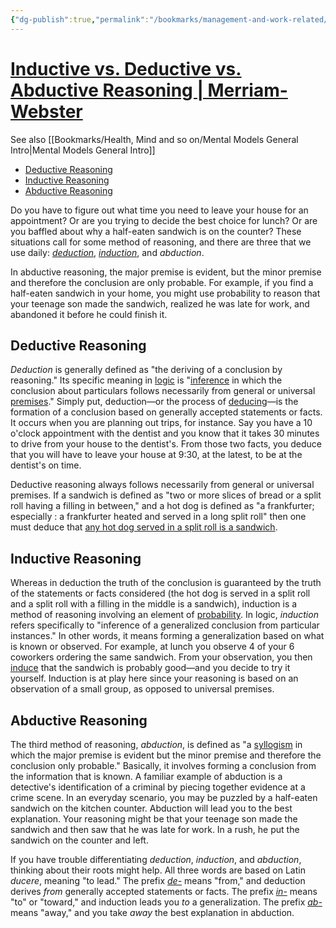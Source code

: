 ```yaml
---
{"dg-publish":true,"permalink":"/bookmarks/management-and-work-related/deduction-vs-induction-vs-abduction/","tags":["mind","psychology","techniques"]}
---
```



# [Inductive vs. Deductive vs. Abductive Reasoning | Merriam-Webster](https://www.merriam-webster.com/grammar/deduction-vs-induction-vs-abduction)

See also [[Bookmarks/Health, Mind and so on/Mental Models General Intro\|Mental Models General Intro]]

- [Deductive Reasoning]()
- [Inductive Reasoning]()
- [Abductive Reasoning]()

Do you have to figure out what time you need to leave your house for an appointment? Or are you trying to decide the best choice for lunch? Or are you baffled about why a half-eaten sandwich is on the counter? These situations call for some method of reasoning, and there are three that we use daily: [_deduction_](https://www.merriam-webster.com/dictionary/deduction), [_induction_](https://www.merriam-webster.com/dictionary/induction), and _abduction_.

In abductive reasoning, the major premise is evident, but the minor premise and therefore the conclusion are only probable. For example, if you find a half-eaten sandwich in your home, you might use probability to reason that your teenage son made the sandwich, realized he was late for work, and abandoned it before he could finish it.

## Deductive Reasoning

_Deduction_ is generally defined as "the deriving of a conclusion by reasoning." Its specific meaning in [logic](https://www.merriam-webster.com/dictionary/logic) is "[inference](https://www.merriam-webster.com/dictionary/inference) in which the conclusion about particulars follows necessarily from general or universal [premises](https://www.merriam-webster.com/dictionary/premise)." Simply put, deduction—or the process of [deducing](https://www.merriam-webster.com/dictionary/deduce)—is the formation of a conclusion based on generally accepted statements or facts. It occurs when you are planning out trips, for instance. Say you have a 10 o'clock appointment with the dentist and you know that it takes 30 minutes to drive from your house to the dentist's. From those two facts, you deduce that you will have to leave your house at 9:30, at the latest, to be at the dentist's on time.

Deductive reasoning always follows necessarily from general or universal premises. If a sandwich is defined as "two or more slices of bread or a split roll having a filling in between," and a hot dog is defined as "a frankfurter; especially : a frankfurter heated and served in a long split roll" then one must deduce that [any hot dog served in a split roll is a sandwich](https://www.merriam-webster.com/words-at-play/to-chew-on-10-kinds-of-sandwiches/hot-dog).

## Inductive Reasoning

Whereas in deduction the truth of the conclusion is guaranteed by the truth of the statements or facts considered (the hot dog is served in a split roll and a split roll with a filling in the middle is a sandwich), induction is a method of reasoning involving an element of [probability](https://www.merriam-webster.com/dictionary/probability). In logic, _induction_ refers specifically to "inference of a generalized conclusion from particular instances." In other words, it means forming a generalization based on what is known or observed. For example, at lunch you observe 4 of your 6 coworkers ordering the same sandwich. From your observation, you then [induce](https://www.merriam-webster.com/dictionary/induce) that the sandwich is probably good—and you decide to try it yourself. Induction is at play here since your reasoning is based on an observation of a small group, as opposed to universal premises.

## Abductive Reasoning

The third method of reasoning, _abduction_, is defined as "a [syllogism](https://www.merriam-webster.com/dictionary/syllogism) in which the major premise is evident but the minor premise and therefore the conclusion only probable." Basically, it involves forming a conclusion from the information that is known. A familiar example of abduction is a detective's identification of a criminal by piecing together evidence at a crime scene. In an everyday scenario, you may be puzzled by a half-eaten sandwich on the kitchen counter. Abduction will lead you to the best explanation. Your reasoning might be that your teenage son made the sandwich and then saw that he was late for work. In a rush, he put the sandwich on the counter and left.

If you have trouble differentiating _deduction_, _induction_, and _abduction_, thinking about their roots might help. All three words are based on Latin _ducere_, meaning "to lead." The prefix _[de-](https://www.merriam-webster.com/dictionary/de-)_ means "from," and deduction derives _from_ generally accepted statements or facts. The prefix _[in-](https://www.merriam-webster.com/dictionary/in-)_ means "to" or "toward," and induction leads you _to_ a generalization. The prefix _[ab-](https://www.merriam-webster.com/dictionary/ab-)_ means "away," and you take _away_ the best explanation in abduction.
